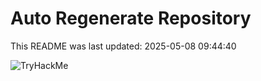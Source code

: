 # Auto Regenerate Repository

This README was last updated: 2025-05-08 09:44:40

 ![TryHackMe](https://tryhackme.com/badge/533634)